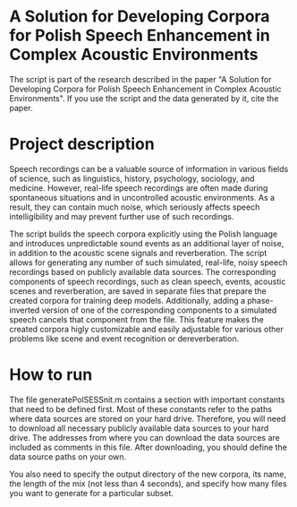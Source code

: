 # A Solution for Developing Corpora for Polish Speech Enhancement in Complex Acoustic EnvironmentsThe script is part of the research described in the paper "A Solution for Developing Corpora for Polish Speech Enhancement in Complex Acoustic Environments". If you use the script and the data generated by it, cite the paper.# Project descriptionSpeech recordings can be a valuable source of information in various fields of science, such as linguistics, history, psychology, sociology, and medicine. However, real-life speech recordings are often made during spontaneous situations and in uncontrolled acoustic environments. As a result, they can contain much noise, which seriously affects speech intelligibility and may prevent further use of such recordings. The script builds the speech corpora explicitly using the Polish language and introduces unpredictable sound events as an additional layer of noise, in addition to the acoustic scene signals and reverberation. The script allows for generating any number of such simulated, real-life, noisy speech recordings based on publicly available data sources. The corresponding components of speech recordings, such as clean speech, events, acoustic scenes and reverberation, are saved in separate files that prepare the created corpora for training deep models. Additionally, adding a phase-inverted version of one of the corresponding components to a simulated speech cancels that component from the file. This feature makes the created corpora higly customizable and easily adjustable for various other problems like scene and event recognition or dereverberation.# How to runThe file generatePolSESSnit.m contains a section with important constants that need to be defined first. Most of these constants refer to the paths where data sources are stored on your hard drive. Therefore, you will need to download all necessary publicly available data sources to your hard drive. The addresses from where you can download the data sources are included as comments in this file. After downloading, you should define the data source paths on your own. You also need to specify the output directory of the new corpora, its name, the length of the mix (not less than 4 seconds), and specify how many files you want to generate for a particular subset. 